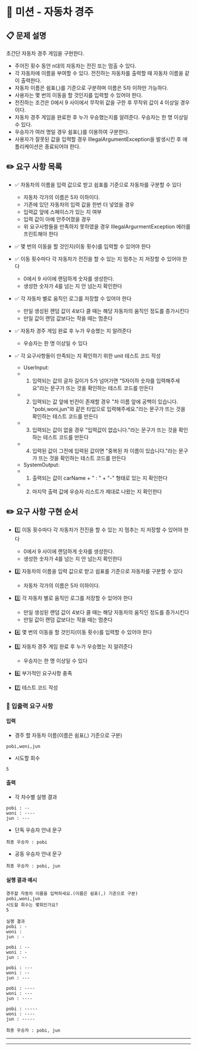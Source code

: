 # 🚗 미션 - 자동차 경주

## 📋 문제 설명

초간단 자동차 경주 게임을 구현한다.

- 주어진 횟수 동안 n대의 자동차는 전진 또는 멈출 수 있다.
- 각 자동차에 이름을 부여할 수 있다. 전진하는 자동차를 출력할 때 자동차 이름을 같이 출력한다.
- 자동차 이름은 쉼표(,)를 기준으로 구분하며 이름은 5자 이하만 가능하다.
- 사용자는 몇 번의 이동을 할 것인지를 입력할 수 있어야 한다.
- 전진하는 조건은 0에서 9 사이에서 무작위 값을 구한 후 무작위 값이 4 이상일 경우이다.
- 자동차 경주 게임을 완료한 후 누가 우승했는지를 알려준다. 우승자는 한 명 이상일 수 있다.
- 우승자가 여러 명일 경우 쉼표(,)를 이용하여 구분한다.
- 사용자가 잘못된 값을 입력할 경우 IllegalArgumentException을 발생시킨 후 애플리케이션은 종료되어야 한다.

## ✏️ 요구 사항 목록

- ✅ 자동차의 이름을 입력 값으로 받고 쉽표를 기준으로 자동차를 구분할 수 있다
  - 자동차 각가의 이름은 5자 이하이다.
  - 기존에 있던 자동차의 입력 값을 한번 더 넣었을 경우
  - 입력값 앞에 스페이스가 있는 지 여부
  - 입력 값이 아예 안주어졌을 경우
  - 위 요구사항들을 만족하지 못하였을 경우 IllegalArgurmentException 에러를 프린트해야 한다



- ✅ 몇 번의 이동을 할 것인지(이동 횟수)를 입력할 수 있어야 한다



- ✅ 이동 횟수마다 각 자동차가 전진을 할 수 있는 지 멈추는 지 저장할 수 있어야 한다
  - 0에서 9 사이에 랜덤하게 숫자를 생성한다.
  - 생성한 숫자가 4를 넘는 지 안 넘는지 확인한다



- ✅ 각 자동차 별로 움직인 로그를 저장할 수 있어야 한다
  - 만일 생성된 랜덤 값이 4보다 클 때는 해당 자동차의 움직인 정도를 증가시킨다
  - 만일 값이 랜덤 값보다는 작을 때는 멈춘다



- ✅ 자동차 경주 게임 완료 후 누가 우승했는 지 알려준다
  - 우승자는 한 명 이상일 수 있다

- ✅ 각 요구사항들이 만족되는 지 확인하기 위한 unit 테스트 코드 작성
  - UserInput:
   - 1. 입력되는 값의 글자 길이가 5가 넘어가면 "5자이하 숫자를 입력해주세요"라는 문구가 뜨는 것을 확인하는 테스트 코드를 만든다
   - 2. 입력되는 값 앞에 빈칸이 존재할 경우 "차 이름 앞에 공백이 있습니다. "pobi,woni,jun"와 같은 타입으로 입력해주세요."라는 문구가 뜨는 것을 확인하는 테스트 코드를 만든다
   - 3. 입력되는 값이 없을 경우 "입력값이 없습니다."라는 문구가 뜨는 것을 확인하는 테스트 코드를 만든다
   - 4. 입력된 값이 그전에 입력된 값이면 "중복된 차 이름이 있습니다."라는 문구가 뜨는 것을 확인하는 테스트 코드를 만든다
  - SystemOutput:
   - 1. 출력되는 값이 carName + " : " + "-" 형태로 있는 지 확인한다
   - 2. 마지막 출력 값에 우승자 리스트가 제대로 나왔는 지 확인한다
  
## ✏️ 요구 사항 구현 순서

- 1️⃣ 이동 횟수마다 각 자동차가 전진을 할 수 있는 지 멈추는 지 저장할 수 있어야 한다
  - 0에서 9 사이에 랜덤하게 숫자를 생성한다.
  - 생성한 숫자가 4를 넘는 지 안 넘는지 확인한다

- 2️⃣ 자동차의 이름을 입력 값으로 받고 쉽표를 기준으로 자동차를 구분할 수 있다
  - 자동차 각가의 이름은 5자 이하이다.

- 3️⃣ 각 자동차 별로 움직인 로그를 저장할 수 있어야 한다
  - 만일 생성된 랜덤 값이 4보다 클 때는 해당 자동차의 움직인 정도를 증가시킨다
  - 만일 값이 랜덤 값보다는 작을 때는 멈춘다

- 4️⃣ 몇 번의 이동을 할 것인지(이동 횟수)를 입력할 수 있어야 한다

- 5️⃣ 자동차 경주 게임 완료 후 누가 우승했는 지 알려준다
  - 우승자는 한 명 이상일 수 있다

- 6️⃣ 부가적인 요구사항 충족

- 7️⃣ 테스트 코드 작성



### 🎯 입출력 요구 사항

#### 입력

- 경주 할 자동차 이름(이름은 쉼표(,) 기준으로 구분)

```
pobi,woni,jun
```

- 시도할 회수

```
5
```

#### 출력

- 각 차수별 실행 결과

```
pobi : --
woni : ----
jun : ---
```

- 단독 우승자 안내 문구

```
최종 우승자 : pobi
```

- 공동 우승자 안내 문구

```
최종 우승자 : pobi, jun
```

#### 실행 결과 예시

```
경주할 자동차 이름을 입력하세요.(이름은 쉼표(,) 기준으로 구분)
pobi,woni,jun
시도할 회수는 몇회인가요?
5

실행 결과
pobi : -
woni : 
jun : -

pobi : --
woni : -
jun : --

pobi : ---
woni : --
jun : ---

pobi : ----
woni : ---
jun : ----

pobi : -----
woni : ----
jun : -----

최종 우승자 : pobi, jun
```

---




---

